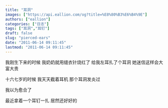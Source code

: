 ```yaml
---
title: "耳洞"
images: ["https://api.eallion.com/og?title=%E8%80%B3%E6%B4%9E"]
authors: ["eallion"]
categories: ["日志"]
tags: ["耳洞","耳钉"]
draft: false
slug: "pierced-ears"
date: "2011-06-14 09:11:45"
lastmod: "2011-06-14 09:11:45"
---
```


我刚生下来的时候
我奶奶就用缝衣针烧红了
给我左耳扎了个耳洞
她迷信这样会大富大贵

十六七岁的时候
我天天截着耳机
那个耳洞发炎过

我以为愈合了

最近拿着一个耳钉一扎
居然还好好的
